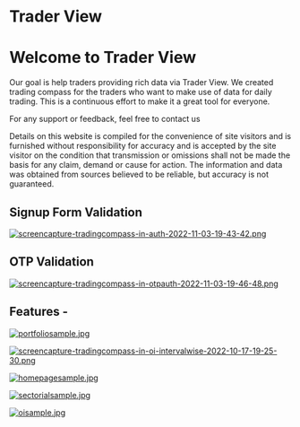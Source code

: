 # Trader View

# Welcome to Trader View

Our goal is help traders providing rich data via Trader View. We created trading compass for the traders who want to make use of data for daily trading. This is a continuous effort to make it a great tool for everyone.

For any support or feedback, feel free to contact us

Details on this website is compiled for the convenience of site visitors and is furnished without responsibility for accuracy and is accepted by the site visitor on the condition that transmission or omissions shall not be made the basis for any claim, demand or cause for action. The information and data was obtained from sources believed to be reliable, but accuracy is not guaranteed.

## Signup Form Validation 

[![screencapture-tradingcompass-in-auth-2022-11-03-19-43-42.png](https://i.postimg.cc/y8BzK6hG/screencapture-tradingcompass-in-auth-2022-11-03-19-43-42.png)](https://postimg.cc/F7P6g4Bb)

## OTP Validation

[![screencapture-tradingcompass-in-otpauth-2022-11-03-19-46-48.png](https://i.postimg.cc/R0L7YdS8/screencapture-tradingcompass-in-otpauth-2022-11-03-19-46-48.png)](https://postimg.cc/jWCnwzJQ)

## Features -

[![portfoliosample.jpg](https://i.postimg.cc/dVGVFJnt/portfoliosample.jpg)](https://postimg.cc/685XLJDD)

[![screencapture-tradingcompass-in-oi-intervalwise-2022-10-17-19-25-30.png](https://i.postimg.cc/Xvc0VGYC/screencapture-tradingcompass-in-oi-intervalwise-2022-10-17-19-25-30.png)](https://postimg.cc/jW51cjNx)

[![homepagesample.jpg](https://i.postimg.cc/D0277Gj2/homepagesample.jpg)](https://postimg.cc/34bsBkQ6)

[![sectorialsample.jpg](https://i.postimg.cc/prnJX9p6/sectorialsample.jpg)](https://postimg.cc/rRMrfwG1)

[![oisample.jpg](https://i.postimg.cc/D0Zyqsqx/oisample.jpg)](https://postimg.cc/mzvs4Pp9)
